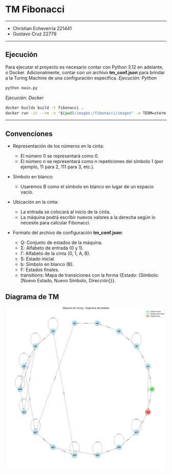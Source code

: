 # TM Fibonacci
---
- Christian Echeverría 221441
- Gustavo Cruz 22779
---

## Ejecución
Para ejecutar el proyecto es necesario contar con Python 3.12 en adelante, o Docker. Adicionalmente, contar con un archivo **tm_conf.json** para brindar a la Turing Machine de una configuración específica.
*Ejecución: Python*
```sh
python main.py
```
*Ejecución: Docker*
```sh
docker buildx build -t fibonacci .
docker run -it --rm -v "$(pwd)/images:/fibonacci/images" -e TERM=xterm fibonacci
```
---
## Convenciones

- Representación de los números en la cinta:
    - El número 0 se representará como 0.
    - El número n se representará como n repeticiones del símbolo 1 (por ejemplo, 11 para 2, 111 para 3, etc.).

- Símbolo en blanco:
    - Usaremos B como el símbolo en blanco en lugar de un espacio vacío.

- Ubicación en la cinta:
    - La entrada se colocará al inicio de la cinta.
    - La máquina podrá escribir nuevos valores a la derecha según lo necesite para calcular Fibonacci.

- Formato del archivo de configuración **tm_conf.json**:
    - Q: Conjunto de estados de la máquina.
    - Σ: Alfabeto de entrada (0 y 1).
    - Γ: Alfabeto de la cinta (0, 1, A, B).
    - S: Estado inicial.
    - b: Símbolo en blanco (B).
    - F: Estados finales.
    - transitions: Mapa de transiciones con la forma {Estado: {Símbolo: [Nuevo Estado, Nuevo Símbolo, Dirección]}}.

## Diagrama de TM

![Diagrama Circular de la TM](./images/turing_machine_circular.png)
